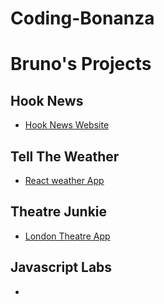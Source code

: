 # Coding-Bonanza

# Bruno's Projects

## Hook News

- [Hook News Website](https://react-hook-news.netlify.app/)

## Tell The Weather

- [React weather App](https://telltheweather.netlify.app/)

## Theatre Junkie

- [London Theatre App](https://theatre-junkie.herokuapp.com/)

## Javascript Labs

- 
